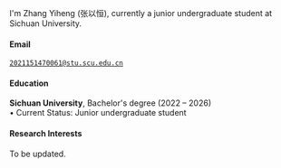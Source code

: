 I'm Zhang Yiheng (张以恒), currently a junior undergraduate student at Sichuan University.

#### Email  
<code>2021151470061@stu.scu.edu.cn</code>  

#### Education  
**Sichuan University**, Bachelor's degree (2022 – 2026)  
• Current Status: Junior undergraduate student  

#### Research Interests  
To be updated.